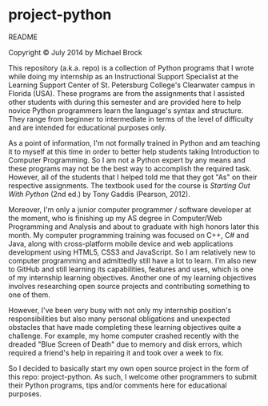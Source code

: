 project-python
==============
README

Copyright © July 2014 by Michael Brock

This repository (a.k.a. repo) is a collection of Python programs that I wrote while doing my internship as an Instructional Support Specialist at the Learning Support Center of St. Petersburg College's Clearwater campus in Florida (USA). These programs are from the assignments that I assisted other students with during this semester and are provided here to help novice Python programmers learn the language's syntax and structure. They range from beginner to intermediate in terms of the level of difficulty and are intended for educational purposes only.

As a point of information, I'm not formally trained in Python and am teaching it to myself at this time in order to better help students taking Introduction to Computer Programming. So I am not a Python expert by any means and these programs may not be the best way to accomplish the required task. However, all of the students that I helped told me that they got "As" on their respective assignments. The textbook used for the course is *Starting Out With Python* (2nd ed.) by Tony Gaddis (Pearson, 2012).

Moreover, I'm only a junior computer programmer / software developer at the moment, who is finishing up my AS degree in Computer/Web Programming and Analysis and about to graduate with high honors later this month. My computer programming training was focused on C++, C# and Java, along with cross-platform mobile device and web applications development using HTML5, CSS3 and JavaScript. So I am relatively new to computer programming and admittedly still have a lot to learn. I'm also new to GitHub and still learning its capabilities, features and uses, which is one of my internship learning objectives. Another one of my learning objectives involves researching open source projects and contributing something to one of them.

However, I've been very busy with not only my internship position's responsibilities but also many personal obligations and unexpected obstacles that have made completing these learning objectives quite a challenge. For example, my home computer crashed recently with the dreaded "Blue Screen of Death" due to memory and disk errors, which required a friend's help in repairing it and took over a week to fix.

So I decided to basically start my own open source project in the form of this repo: project-python. As such, I welcome other programmers to submit their Python programs, tips and/or comments here for educational purposes.
